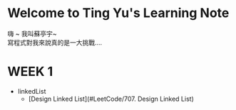 # Welcome to Ting Yu's Learning Note
嗨 ~ 我叫蘇亭宇~           
寫程式對我來說真的是一大挑戰....


# WEEK 1
* linkedList
  * [Design Linked List](#LeetCode/707. Design Linked List)
 
 
